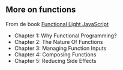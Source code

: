 ## More on functions

From de book [Functional Light JavaScript](https://github.com/getify/Functional-Light-JS)

  * Chapter 1: Why Functional Programming?
  * Chapter 2: The Nature Of Functions
  * Chapter 3: Managing Function Inputs
  * Chapter 4: Composing Functions
  * Chapter 5: Reducing Side Effects